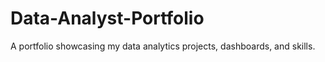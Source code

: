 # Data-Analyst-Portfolio
A portfolio showcasing my data analytics projects, dashboards, and skills.
